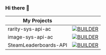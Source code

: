 ### Hi there 👋

<!--
**Aman7123/Aman7123** is a ✨ _special_ ✨ repository because its `README.md` (this file) appears on your GitHub profile.

Here are some ideas to get you started:

- 🔭 I’m currently working on ...
- 🌱 I’m currently learning ...
- 👯 I’m looking to collaborate on ...
- 🤔 I’m looking for help with ...
- 💬 Ask me about ...
- 📫 How to reach me: ...
- 😄 Pronouns: ...
- ⚡ Fun fact: ...
-->
| My Projects           |                                                                                                                                                                                                        |
|-----------------------|--------------------------------------------------------------------------------------------------------------------------------------------------------------------------------------------------------|
| rarity-sys-api-ac      | [![BUILDER](https://github.com/Aman7123/rarity-sys-api-ac/actions/workflows/builder.yml/badge.svg?branch=main)](https://github.com/Aman7123/rarity-sys-api-ac/actions/workflows/builder.yml) |
| image-sys-api-ac      | [![BUILDER](https://github.com/Aman7123/image-sys-api-ac/actions/workflows/builder.yml/badge.svg?branch=main)](https://github.com/Aman7123/image-sys-api-ac/actions/workflows/builder.yml) |
| SteamLeaderboards-API | [![BUILDER](https://github.com/Aman7123/SteamLeaderboards-API/actions/workflows/BUILDER.yml/badge.svg?branch=master)](https://github.com/Aman7123/SteamLeaderboards-API/actions/workflows/BUILDER.yml) |
